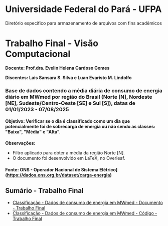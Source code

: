 # Universidade Federal do Pará - UFPA
Diretório específico para armazenamento de arquivos com fins acadêmicos

# Trabalho Final - Visão Computacional
**Docente: Prof.dra. Evelin Helena Cardoso Gomes**

**Discentes: Lais Sansara S. Silva e Luan Evaristo M. Lindolfo**

### Base de dados contendo a média diária de consumo de energia diário em MWmed por região do Brasil (Norte [N], Nordeste [NE], Sudeste/Centro-Oeste [SE] e Sul [S]), datas de 01/01/2023 - 07/08/2025
#### Objetivo: Verificar se o dia é classificado como um dia que potencialmente foi de sobrecarga de energia ou não sendo as classes: "Baixa", "Média" e "Alta".
**Observações:**
  - Filtro aplicado para obter a média da região Norte [N].
  - O documento foi desenvolvido em LaTeX, no Overleaf.

#### Fonte: ONS - Operador Nacional de Sistema Elétrico](https://dados.ons.org.br/dataset/carga-energia)


## Sumário - Trabalho Final
- [Classificação - Dados de consumo de energia em MWmed - Documento - Trabalho Final](/Projeto_Energia_Final_Laís_e_Luan.pdf)
- [Classificação - Dados de consumo de energia em MWmed - Código - Trabalho Final](/Energia_Classificação_Final.ipynb)
